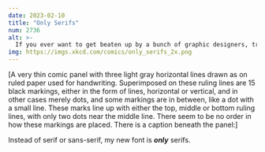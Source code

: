 ```yaml
---
date: 2023-02-10
title: "Only Serifs"
num: 2736
alt: >-
  If you ever want to get beaten up by a bunch of graphic designers, try removing the serifs from Times New Roman and adding them to Comic Sans.
img: https://imgs.xkcd.com/comics/only_serifs_2x.png
---
```

[A very thin comic panel with three light gray horizontal lines drawn as on ruled paper used for handwriting.  Superimposed on these ruling lines are 15 black markings, either in the form of lines, horizontal or vertical, and in other cases merely dots, and some markings are in between, like a dot with a small line. These marks line up with either the top, middle or bottom ruling lines, with only two dots near the middle line. There seem to be no order in how these markings are placed. There is a caption beneath the panel:]

Instead of serif or sans-serif, my new font is ***only*** serifs.